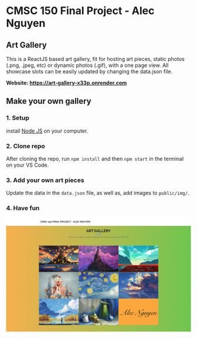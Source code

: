 # CMSC 150 Final Project - Alec Nguyen

## Art Gallery
This is a ReactJS based art gallery, fit for hosting art pieces, static photos (.png, .jpeg, etc) or dynamic photos (.gif), with a one page view. All showcase slots can be easily updated by changing the data.json file.

**Website: https://art-gallery-x33p.onrender.com**

## Make your own gallery
### 1. Setup
install <a href="https://nodejs.org/">Node JS</a> on your computer. 

### 2. Clone repo
After cloning the repo, run ```npm install``` and then ```npm start``` in the terminal on your VS Code.

### 3. Add your own art pieces
Update the data in the ```data.json``` file, as well as, add images to ```public/img/```.

### 4. Have fun

![](about.png)
